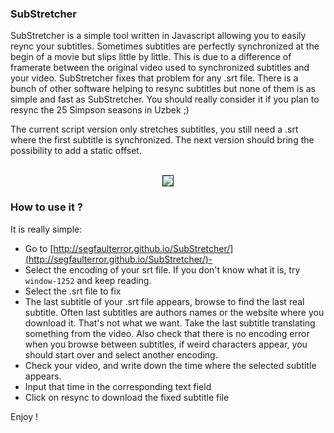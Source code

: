 ### SubStretcher

SubStretcher is a simple tool written in Javascript allowing you to easily reync your subtitles. Sometimes subtitles are perfectly synchronized at the begin of a movie but slips little by little. This is due to a difference of framerate between the original video used to synchronized subtitles and your video. SubStretcher fixes that problem for any .srt file. There is a bunch of other software helping to resync subtitles but none of them is as simple and fast as SubStretcher. You should really consider it if you plan to resync the 25 Simpson seasons in Uzbek ;)

The current script version only stretches subtitles, you still need a .srt where the first subtitle is synchronized. The next version should bring the possibility to add a static offset.
<p align="center">
<br/>
<img src="http://www.mathieusavy.com/images/substretcher.jpg" style="border:1px solid #021a40"/>
<br/>
</p>

### How to use it ?

It is really simple:

- Go to [http://segfaulterror.github.io/SubStretcher/](http://segfaulterror.github.io/SubStretcher/)-
- Select the encoding of your srt file. If you don't know what it is, try `window-1252` and keep reading.
- Select the .srt file to fix
- The last subtitle of your .srt file appears, browse to find the last real subtitle. Often last subtitles are authors names or the website where you download it. That's not what we want. Take the last subtitle translating something from the video. Also check that there is no encoding error when you browse between subtitles, if weird characters appear, you should start over and select another encoding.
- Check your video, and write down the time where the selected subtitle appears.
- Input that time in the corresponding text field
- Click on resync to download the fixed subtitle file

Enjoy !
